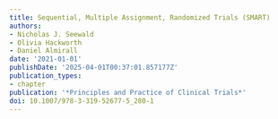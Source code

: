 ```yaml
---
title: Sequential, Multiple Assignment, Randomized Trials (SMART)
authors:
- Nicholas J. Seewald
- Olivia Hackworth
- Daniel Almirall
date: '2021-01-01'
publishDate: '2025-04-01T00:37:01.857177Z'
publication_types:
- chapter
publication: '*Principles and Practice of Clinical Trials*'
doi: 10.1007/978-3-319-52677-5_280-1
---
```

